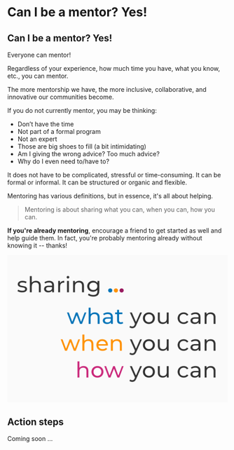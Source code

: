 # Can I be a mentor? Yes!

## Can I be a mentor? Yes!

Everyone can mentor!

Regardless of your experience, how much time you have, what you know, etc., you can mentor.

The more mentorship we have, the more inclusive, collaborative, and innovative our communities become.

If you do not currently mentor, you may be thinking:

* Don’t have the time
* Not part of a formal program
* Not an expert
* Those are big shoes to fill \(a bit intimidating\)
* Am I giving the wrong advice? Too much advice?
* Why do I even need to/have to?

It does not have to be complicated, stressful or time-consuming. It can be formal or informal. It can be structured or organic and flexible.

Mentoring has various definitions, but in essence, it's all about helping.

> Mentoring is about sharing what you can, when you can, how you can.

**If you're already mentoring**, encourage a friend to get started as well and help guide them. In fact, you're probably mentoring already without knowing it -- thanks!

![](../.gitbook/assets/sharing-1200x800.png) 

## Action steps

Coming soon ...

